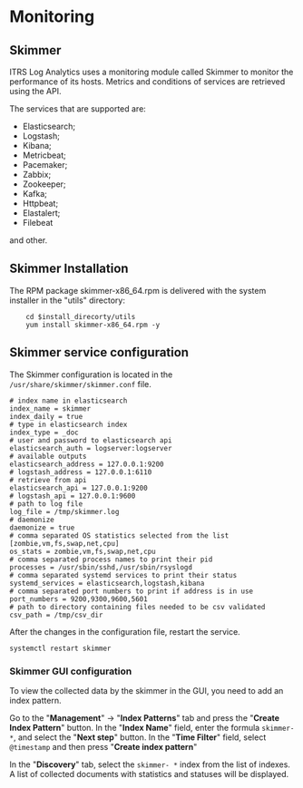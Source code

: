 # Monitoring #

## Skimmer ##

ITRS Log Analytics uses a monitoring module called Skimmer to monitor the performance of its hosts. Metrics and conditions of services are retrieved using the API.

The services that are supported are:

- Elasticsearch;
- Logstash;
- Kibana;
- Metricbeat;
- Pacemaker;
- Zabbix;
- Zookeeper;
- Kafka;
- Httpbeat;
- Elastalert;
- Filebeat

and other.

## Skimmer Installation ##

The RPM package skimmer-x86_64.rpm is delivered with the system installer in the "utils" directory:

		cd $install_direcorty/utils
		yum install skimmer-x86_64.rpm -y

## Skimmer service configuration ##

The Skimmer configuration is located in the `/usr/share/skimmer/skimmer.conf` file.

	# index name in elasticsearch
	index_name = skimmer
	index_daily = true
	# type in elasticsearch index
	index_type = _doc
	# user and password to elasticsearch api
	elasticsearch_auth = logserver:logserver
	# available outputs
	elasticsearch_address = 127.0.0.1:9200
	# logstash_address = 127.0.0.1:6110
	# retrieve from api
	elasticsearch_api = 127.0.0.1:9200
	# logstash_api = 127.0.0.1:9600
	# path to log file
	log_file = /tmp/skimmer.log
	# daemonize
	daemonize = true
	# comma separated OS statistics selected from the list [zombie,vm,fs,swap,net,cpu]
	os_stats = zombie,vm,fs,swap,net,cpu
	# comma separated process names to print their pid
	processes = /usr/sbin/sshd,/usr/sbin/rsyslogd
	# comma separated systemd services to print their status
	systemd_services = elasticsearch,logstash,kibana
	# comma separated port numbers to print if address is in use
	port_numbers = 9200,9300,9600,5601
	# path to directory containing files needed to be csv validated
	csv_path = /tmp/csv_dir

After the changes in the configuration file, restart the service.

	systemctl restart skimmer

### Skimmer GUI configuration ###

To view the collected data by the skimmer in the GUI, you need to add an index pattern.

Go to the "**Management**" -> "**Index Patterns**" tab and press the "**Create Index Pattern**" button. In the "**Index Name**" field, enter the formula `skimmer- *`, and select the "**Next step**" button. In the "**Time Filter**" field, select `@timestamp` and then press "**Create index pattern**"

In the "**Discovery**" tab, select the `skimmer- *` index from the list of indexes. A list of collected documents with statistics and statuses will be displayed.